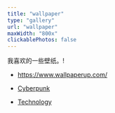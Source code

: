 ```yaml
---
title: "wallpaper"
type: "gallery"
url: "wallpaper"
maxWidth: "800x"
clickablePhotos: false
---
```


我喜欢的一些壁纸。!

- https://www.wallpaperup.com/

- [Cyberpunk](wallpaper/cyberpunk)
- [Technology](wallpaper/technology)